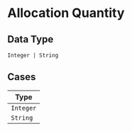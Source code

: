 
# Allocation Quantity

## Data Type

`Integer | String`

## Cases

| Type |
|  --- |
| `Integer` |
| `String` |

